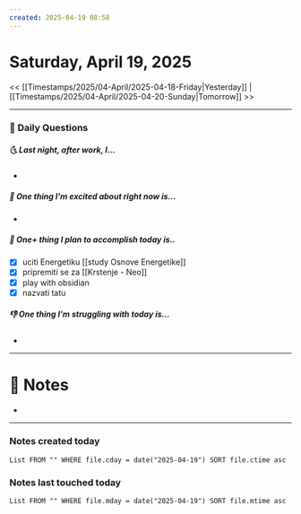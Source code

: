 ```yaml
---
created: 2025-04-19 08:58
---
```

# Saturday, April 19, 2025

<< [[Timestamps/2025/04-April/2025-04-18-Friday|Yesterday]] | [[Timestamps/2025/04-April/2025-04-20-Sunday|Tomorrow]] >>

---
### 📅 Daily Questions
##### 🌜 Last night, after work, I...
- 

##### 🙌 One thing I'm excited about right now is...
- 

##### 🚀 One+ thing I plan to accomplish today is..
- [x] uciti Energetiku [[study Osnove Energetike]]
- [x] pripremiti se za [[Krstenje - Neo]] 
- [x] play with obsidian 
- [x] nazvati tatu

##### 👎 One thing I'm struggling with today is...
- 

---
# 📝 Notes
- 

---
### Notes created today
```dataview
List FROM "" WHERE file.cday = date("2025-04-19") SORT file.ctime asc
```

### Notes last touched today
```dataview
List FROM "" WHERE file.mday = date("2025-04-19") SORT file.mtime asc
```